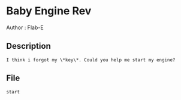 # Baby Engine Rev

Author : Flab-E

## Description

```
I think i forgot my \*key\*. Could you help me start my engine?
```

## File
```
start
```

